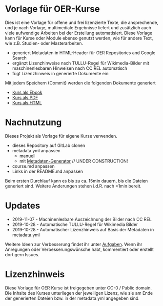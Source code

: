 # Vorlage für OER-Kurse

Dies ist eine Vorlage für offene und frei lizenzierte Texte, die ansprechende, und je nach Vorlage, multimediale Ergebnisse liefert und zusätzlich auch viele aufwendige Arbeiten bei der Erstellung automatisiert. Diese Vorlage kann für Kurse oder Module ebenso genutzt werden, wie für andere Text, wie z.B. Studien- oder Masterarbeiten.

* generiert Metadaten in HTML-Header für OER Repositories and Google Search
* ergänzt Lizenzhinweise nach TULLU-Regel für Wikimedia-Bilder mit maschinenlesbaren Hinweisen nach CC REL automatisch
* fügt Lizenzhinweis in generierte Dokumente ein

Mit jedem Speichern (Commit) werden die folgenden Dokumente generiert

* [Kurs als Ebook](https://pilotta314.github.io/eBook/course.epub)
* [Kurs als PDF](https://github.com/pilotta314.github.io/eBook/course.pdf)
* [Kurs als HTML](https://pilotta314.github.io/ebook/#/)

# Nachnutzung

Dieses Projekt als Vorlage für eigene Kurse verwenden.

* dieses Repository auf GitLab clonen
* metadata.yml anpassen
    * manuell
    * mit [Metadaten-Generator](https://tibhannover.gitlab.io/oer/course-metadata-gitlab-form/metadata-generator.html) // UNDER CONSTRUCTION!
* course.md anpassen
* Links in der README.md anpassen

Beim ersten Durchlauf kann es bis zu ca. 15min dauern, bis die Dateien generiert sind. Weitere Änderungen stehen i.d.R. nach <1min bereit.


# Updates

* 2019-11-07 - Machinenlesbare Auszeichnung der Bilder nach CC REL
* 2019-10-28 - Automatische TULLU-Regel für Wikimedia Bilder
* 2019-10-28 - Automatischer Lizenzhinweis auf Basis der Metadaten in metadata.yml

Weitere Ideen zur Verbesserung findet ihr unter  [Aufgaben](https://gitlab.com/TIBHannover/oer/course-pandoc-preparation/issues). Wenn ihr Anregungen oder Verbesserungswünsche habt, kommentiert oder erstellt dort gern Issues.


# Lizenzhinweis

Diese Vorlage für OER Kurse ist freigegeben unter CC-0 / Public domain. Die Inhalte des Kurses unterliegen der jeweiligen Lizenz, wie sie am Ende der generierten Dateien bzw. in der metadata.yml angegeben sind.
